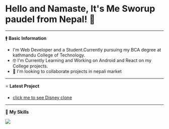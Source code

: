  # Hello and Namaste, It's Me Sworup paudel from Nepal! 👋
 <hr>
 🚹 <B>Basic Information</B>
 <ul>
 <li>I'm Web Developer and a Student.Currently pursuing my BCA degree at kathmandu College of Technology.</li>
 <li>🤓 I'm Currently Learning and Working on Android and React on my College projects.</li>
 <li>👯 I'm looking to collaborate projects in nepali market</li>
 </ul>
 
 <hr>
 
 
⭐ <B>Latest Project</B>
<ul>
 <li><a href="https://custom-disney.web.app/">click me to see Disney clone</a></li>
</ul>

<hr>
 
🔧 <b>My Skills</b>
<div>
<img src="https://user-images.githubusercontent.com/96978659/153031097-b07094bf-6aab-4d16-bf77-deb48be07f01.jpg" />
</div>







